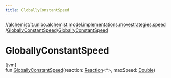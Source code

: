 ```yaml
---
title: GloballyConstantSpeed
---
```

//[alchemist](../../../index.html)/[it.unibo.alchemist.model.implementations.movestrategies.speed](../index.html)/[GloballyConstantSpeed](index.html)/[GloballyConstantSpeed](-globally-constant-speed.html)



# GloballyConstantSpeed



[jvm]\
fun [GloballyConstantSpeed](-globally-constant-speed.html)(reaction: [Reaction](../../it.unibo.alchemist.model.interfaces/-reaction/index.html)<*>, maxSpeed: [Double](https://kotlinlang.org/api/latest/jvm/stdlib/kotlin/-double/index.html))




